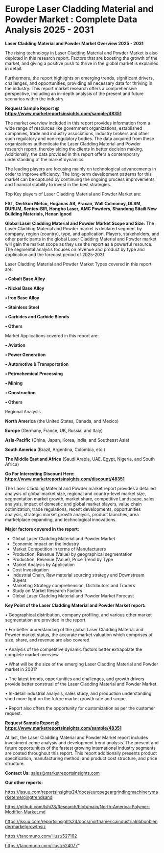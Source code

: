 # Europe Laser Cladding Material and Powder Market : Complete Data Analysis 2025 - 2031

<Strong> Laser Cladding Material and Powder Market Overview 2025 - 2031</strong>

The rising technology in Laser Cladding Material and Powder Market is also depicted in this research report. Factors that are boosting the growth of the market, and giving a positive push to thrive in the global market is explained in detail.

Furthermore, the report highlights on emerging trends, significant drivers, challenges, and opportunities, providing all necessary data for thriving in the industry. This report market research offers a comprehensive perspective, including an in-depth analysis of the present and future scenarios within the industry.

<strong>Request Sample Report @ <a href=https://www.marketreportsinsights.com/sample/48351>https://www.marketreportsinsights.com/sample/48351</a></strong>

The market overview included in this report provides information from a wide range of resources like government organizations, established companies, trade and industry associations, industry brokers and other such regulatory and non-regulatory bodies. The data acquired from these organizations authenticate the Laser Cladding Material and Powder research report, thereby aiding the clients in better decision making. Additionally, the data provided in this report offers a contemporary understanding of the market dynamics.

The leading players are focusing mainly on technological advancements in order to improve efficiency. The long-term development patterns for this market can be captured by continuing the ongoing process improvements and financial stability to invest in the best strategies.

Top Key players of Laser Cladding Material and Powder Market are:

<strong>FST, Oerlikon Metco, Hoganas AB, Praxair, Wall Colmonoy, DLSM, DURUM, Sentes-BIR, Hongbo Laser, AMC Powders, Shandong Sitaili New Building Materials, Henan Igood</strong>

<strong><b>Global Laser Cladding Material and Powder Market Scope and Size:</b></strong>
The Laser Cladding Material and Powder market is declared segment by company, region (country), type, and application. Players, stakeholders, and other participants in the global Laser Cladding Material and Powder market will gain the market scope as they use the report as a powerful resource. The segmental analysis focuses on revenue and product by type and application and the forecast period of 2025-2031.

Laser Cladding Material and Powder Market Types covered in this report are:

<strong>•  Cobalt Base Alloy

•  Nickel Base Alloy

•  Iron Base Alloy

•  Stainless Steel

•  Carbides and Carbide Blends

•  Others</strong>

Market Applications covered in this report are:

<strong>•  Aviation

•  Power Generation

•  Automotive & Transportation

•  Petrochemical Processing

•  Mining

•  Construction

•  Others</strong> 

Regional Analysis

<strong>North America</strong> (the United States, Canada, and Mexico)

<strong>Europe</strong> (Germany, France, UK, Russia, and Italy)

<strong>Asia-Pacific</strong> (China, Japan, Korea, India, and Southeast Asia)

<strong>South America</strong> (Brazil, Argentina, Colombia, etc.)

<strong>The Middle East and Africa</strong> (Saudi Arabia, UAE, Egypt, Nigeria, and South Africa)

<strong>Go For Interesting Discount Here: <a href=https://www.marketreportsinsights.com/discount/48351>https://www.marketreportsinsights.com/discount/48351</a></strong>

The Laser Cladding Material and Powder market report provides a detailed analysis of global market size, regional and country-level market size, segmentation market growth, market share, competitive Landscape, sales analysis, impact of domestic and global market players, value chain optimization, trade regulations, recent developments, opportunities analysis, strategic market growth analysis, product launches, area marketplace expanding, and technological innovations.

<strong><b>Major factors covered in the report:</b></strong>
<ul>
  <li>Global Laser Cladding Material and Powder Market </li>
  <li>Economic Impact on the Industry</li>
  <li>Market Competition in terms of Manufacturers</li>
  <li>Production, Revenue (Value) by geographical segmentation</li>
  <li>Production, Revenue (Value), Price Trend by Type</li>
  <li>Market Analysis by Application</li>
  <li>Cost Investigation</li>
  <li>Industrial Chain, Raw material sourcing strategy and Downstream Buyers</li>
  <li>Marketing Strategy comprehension, Distributors and Traders</li>
  <li>Study on Market Research Factors</li>
  <li>Global Laser Cladding Material and Powder Market Forecast</li>
</ul>

<strong><b>Key Point of the Laser Cladding Material and Powder Market report:</b></strong>

• Geographical distribution, company profiling, and various other market segmentation are provided in the report.

• For better understanding of the global Laser Cladding Material and Powder market status, the accurate market valuation which comprises of size, share, and revenue are also covered.

• Analysis of the competitive dynamic factors better extrapolate the complete market overview

• What will be the size of the emerging Laser Cladding Material and Powder market in 2031?

• The latest trends, opportunities and challenges, and growth drivers provide better construal of the Laser Cladding Material and Powder Market.

• In-detail industrial analysis, sales study, and production understanding shed more light on the future market growth rate and scope.

• Report also offers the opportunity for customization as per the customer request.

<strong>Request Sample Report @ <a href=https://www.marketreportsinsights.com/sample/48351>https://www.marketreportsinsights.com/sample/48351</a></strong>

At last, the Laser Cladding Material and Powder Market report includes investment come analysis and development trend analysis. The present and future opportunities of the fastest growing international industry segments are coated throughout this report. This report additionally presents product specification, manufacturing method, and product cost structure, and price structure.

<strong>Contact Us:</strong>
sales@marketreportsinsights.com

<strong>Our other reports:</strong>

<a href=https://issuu.com/reportsinsights24/docs/europegeargrindingmachinerymarketemergingtrendsand>https://issuu.com/reportsinsights24/docs/europegeargrindingmachinerymarketemergingtrendsand</a>

<a href=https://github.com/Ishi78/Research/blob/main/North-America-Polymer-Modifier-Market.md>https://github.com/Ishi78/Research/blob/main/North-America-Polymer-Modifier-Market.md</a>

<a href=https://issuu.com/reportsinsights24/docs/northamericaindustrialribbonblendermarketgrowthsiz>https://issuu.com/reportsinsights24/docs/northamericaindustrialribbonblendermarketgrowthsiz</a>

<a href=https://tanomuno.com/illust/527162>https://tanomuno.com/illust/527162</a>

<a href=https://tanomuno.com/illust/524077>https://tanomuno.com/illust/524077</a>"
